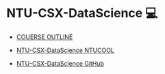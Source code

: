 # NTU-CSX-DataScience :computer:

- [COUERSE OUTLINE](https://nol.ntu.edu.tw/nol/coursesearch/print_table.php?course_id=H03%2004010&class=&dpt_code=H020&ser_no=21068&semester=107-1&lang=CH)

- [NTU-CSX-DataScience NTUCOOL](https://cool.ntu.edu.tw/courses/73)
- [NTU-CSX-DataScience GitHub](https://github.com/edward1997104/NTU-CSX-DataScience)

